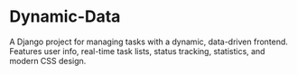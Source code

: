 # Dynamic-Data
A Django project for managing tasks with a dynamic, data-driven frontend. Features user info, real-time task lists, status tracking, statistics, and modern CSS design. 
